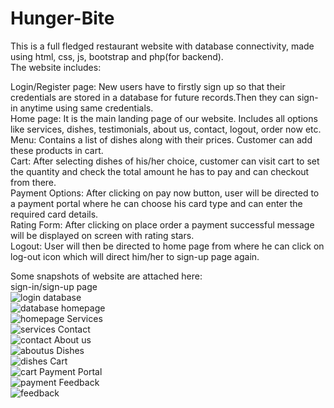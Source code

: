 # Hunger-Bite
This is a full fledged restaurant website with database connectivity, made using html, css, js, bootstrap and php(for backend).  
The website includes:

Login/Register page: New users have to firstly sign up so that their credentials are stored in a database for future records.Then they can sign-in anytime using same credentials.  
Home page: It is the main landing page of our website. Includes all options like services, dishes, testimonials, about us, contact, logout, order now etc.  
Menu: Contains a list of dishes along with their prices. Customer can add these products in cart.  
Cart: After selecting dishes of his/her choice, customer can visit cart to set the quantity and check the total amount he has to pay and can checkout from there.  
Payment Options: After clicking on pay now button, user will be directed to a payment portal where he can choose his card type and can enter the required card details.  
Rating Form: After clicking on place order a payment successful message will be displayed on screen with rating stars.  
Logout: User will then be directed to home page from where he can click on log-out icon which will direct him/her to sign-up page again.

Some snapshots of website are attached here:  
sign-in/sign-up page  
![login](https://user-images.githubusercontent.com/74341725/145361895-011d6b8d-a42e-4153-aa34-af1a7377c3fd.png)
database  
![database](https://user-images.githubusercontent.com/74341725/145362517-85cbffcf-f9fa-44f4-946e-07c296557e0c.png)
homepage  
![homepage](https://user-images.githubusercontent.com/74341725/145362521-821e3b56-ed5e-43fb-86ef-565e5a394d2a.png)
Services  
![services](https://user-images.githubusercontent.com/74341725/145363989-c691e4ec-6bfd-405a-9496-a757a849118c.png)
Contact  
![contact](https://user-images.githubusercontent.com/74341725/145364007-0ae9d707-b54b-47f5-ac20-8481a31a7c4f.png)
About us  
![aboutus](https://user-images.githubusercontent.com/74341725/145364014-0789a61d-4385-436d-8ed5-4a3d85d7020b.png)
Dishes  
![dishes](https://user-images.githubusercontent.com/74341725/145364028-32ddd372-0429-4c0e-9b21-5cf5fac4dc6a.png)
Cart  
![cart](https://user-images.githubusercontent.com/74341725/145364040-99b7b985-ccbe-47f2-85da-f7847450086c.png)
Payment Portal  
![payment](https://user-images.githubusercontent.com/74341725/145364066-4ebaab1c-a595-4b70-89f3-96049687b487.png)
Feedback  
![feedback](https://user-images.githubusercontent.com/74341725/145364087-0bc457ad-e1a0-4e83-93a6-f53805269404.png)

